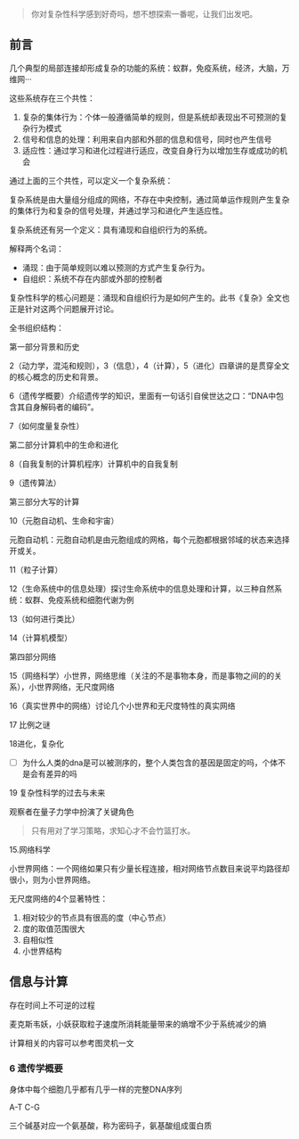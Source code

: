

>你对复杂性科学感到好奇吗，想不想探索一番呢，让我们出发吧。

## 前言

几个典型的局部连接却形成复杂的功能的系统：蚁群，免疫系统，经济，大脑，万维网···

这些系统存在三个共性：

1. 复杂的集体行为：个体一般遵循简单的规则，但是系统却表现出不可预测的复杂行为模式
2. 信号和信息的处理：利用来自内部和外部的信息和信号，同时也产生信号
3. 适应性：通过学习和进化过程进行适应，改变自身行为以增加生存或成功的机会

通过上面的三个共性，可以定义一个复杂系统：

复杂系统是由大量组分组成的网络，不存在中央控制，通过简单运作规则产生复杂的集体行为和复杂的信号处理，并通过学习和进化产生适应性。

复杂系统还有另一个定义：具有涌现和自组织行为的系统。

解释两个名词：

- 涌现：由于简单规则以难以预测的方式产生复杂行为。
- 自组织：系统不存在内部或外部的控制者

复杂性科学的核心问题是：涌现和自组织行为是如何产生的。此书《复杂》全文也正是针对这两个问题展开讨论。

全书组织结构：

第一部分背景和历史

2（动力学，混沌和规则），3（信息），4（计算），5（进化）四章讲的是贯穿全文的核心概念的历史和背景。

6（遗传学概要）介绍遗传学的知识，里面有一句话引自侯世达之口：“DNA中包含其自身解码者的编码”。

7（如何度量复杂性）

第二部分计算机中的生命和进化

8（自我复制的计算机程序）计算机中的自我复制

9（遗传算法）

第三部分大写的计算

10（元胞自动机、生命和宇宙）

元胞自动机：元胞自动机是由元胞组成的网格，每个元胞都根据邻域的状态来选择开或关。

11（粒子计算）

12（生命系统中的信息处理）探讨生命系统中的信息处理和计算，以三种自然系统：蚁群、免疫系统和细胞代谢为例

13（如何进行类比）

14（计算机模型）

第四部分网络

15（网络科学）小世界，网络思维（关注的不是事物本身，而是事物之间的的关系），小世界网络，无尺度网络

16（真实世界中的网络）讨论几个小世界和无尺度特性的真实网络



17 比例之谜



18进化，复杂化

- [ ] 为什么人类的dna是可以被测序的，整个人类包含的基因是固定的吗，个体不是会有差异的吗



19 复杂性科学的过去与未来



观察者在量子力学中扮演了关键角色

> 只有用对了学习策略，求知心才不会竹篮打水。



15.网络科学

小世界网络：一个网络如果只有少量长程连接，相对网络节点数目来说平均路径却很小，则为小世界网络。

无尺度网络的4个显著特性：

1. 相对较少的节点具有很高的度（中心节点）
2. 度的取值范围很大
3. 自相似性
4. 小世界结构



## 信息与计算

存在时间上不可逆的过程



麦克斯韦妖，小妖获取粒子速度所消耗能量带来的熵增不少于系统减少的熵



计算相关的内容可以参考图灵机一文



### 6 遗传学概要

身体中每个细胞几乎都有几乎一样的完整DNA序列

A-T C-G

三个碱基对应一个氨基酸，称为密码子，氨基酸组成蛋白质

